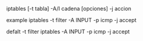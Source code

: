 iptables [-t tabla] -A/I cadena [opciones] -j accion

example
iptables -t filter -A INPUT -p icmp -j accept

defalt -t filter
iptables -A INPUT -p icmp -j accept 

